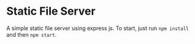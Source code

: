 # Static File Server
A simple static file server using express js. To start, just run `npm install` and then `npm start`.
